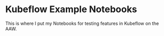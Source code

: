 # Kubeflow Example Notebooks

This is where I put my Notebooks for testing features in Kubeflow on the AAW.
